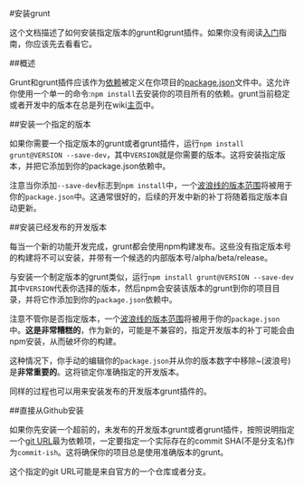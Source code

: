 #安装grunt

这个文档描述了如何安装指定版本的grunt和grunt插件。如果你没有阅读[入门](http://gruntjs.com/getting-started)指南，你应该先去看看它。

##概述

Grunt和grunt插件应该作为[依赖](https://npmjs.org/doc/json.html#devDependencies)被定义在你项目的[package.json](https://npmjs.org/doc/json.html)文件中。这允许你使用一个单一的命令:`npm install`去安装你的项目所有的依赖。grunt当前稳定或者开发中的版本在总是列在wiki[主页](https://github.com/gruntjs/grunt/wiki/)中。

##安装一个指定的版本

如果你需要一个指定版本的grunt或者grunt插件，运行`npm install grunt@VERSION --save-dev`，其中`VERSION`就是你需要的版本。这将安装指定版本，并把它添加到你的package.json依赖中。

注意当你添加`--save-dev`标志到`npm install`中，一个[波浪线的版本范围](https://npmjs.org/doc/json.html#Tilde-Version-Ranges)将被用于你的`package.json`中。这通常很好的，后续的开发中新的补丁将随着指定版本自动更新。

##安装已经发布的开发版本

每当一个新的功能开发完成，grunt都会使用npm构建发布。这些没有指定版本号的构建将不可以安装，并带有一个候选的内部版本号/alpha/beta/release。

与安装一个制定版本的grunt类似，运行`npm install grunt@VERSION --save-dev`其中`VERSION`代表你选择的版本，然后npm会安装该版本的grunt到你的项目目录，并将它作添加到你的`package.json`依赖中。

注意不管你是否指定版本，一个[波浪线的版本范围](https://npmjs.org/doc/json.html#Tilde-Version-Ranges)将被用于你的`package.json`中。**这是非常糟糕的**，作为新的，可能是不兼容的，指定开发版本的补丁可能会由npm安装，从而破坏你的构建。

这种情况下，你手动的编辑你的`package.json`并从你的版本数字中移除~(波浪号)是**非常重要的**。这将锁定你准确指定的开发版本。

同样的过程也可以用来安装发布的开发版本grunt插件的。

##直接从Github安装

如果你先安装一个超前的，未发布的开发版本grunt或者grunt插件，按照说明指定一个[git URL](https://npmjs.org/doc/json.html#Git-URLs-as-Dependencies)最为依赖项，一定要指定一个实际存在的commit SHA(不是分支名)作为`commit-ish`。这将确保你的项目总是使用准确版本的grunt。

这个指定的git URL可能是来自官方的一个仓库或者分支。